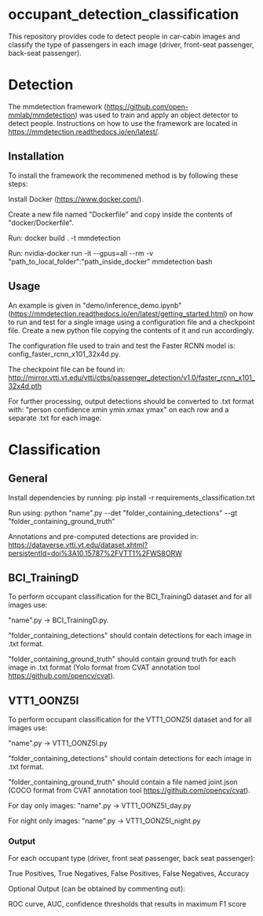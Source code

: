 # occupant_detection_classification
This repository provides code to detect people in car-cabin images and classify the type of passengers in each image (driver, front-seat passenger, back-seat passenger).

# Detection

The mmdetection framework (https://github.com/open-mmlab/mmdetection) was used to train and apply an object detector to detect people.
Instructions on how to use the framework are located in https://mmdetection.readthedocs.io/en/latest/.

## Installation
To install the framework the recommened method is by following these steps:

Install Docker (https://www.docker.com/).

Create a new file named "Dockerfile" and copy inside the contents of "docker/Dockerfile".

Run: docker build . -t mmdetection

Run: nvidia-docker run -it --gpus=all --rm -v "path_to_local_folder":"path_inside_docker" mmdetection bash

## Usage
An example is given in "demo/inference_demo.ipynb" (https://mmdetection.readthedocs.io/en/latest/getting_started.html) on how to run and test for a single image using a configuration file and a checkpoint file. Create a new python file copying the contents of it and run accordingly.

The configuration file used to train and test the Faster RCNN model is: config_faster_rcnn_x101_32x4d.py.

The checkpoint file can be found in: http://mirror.vtti.vt.edu/vtti/ctbs/passenger_detection/v1.0/faster_rcnn_x101_32x4d.pth

For further processing, output detections should be converted to .txt format with: "person confidence xmin ymin xmax ymax" on each row and a separate .txt for each image.

# Classification

## General

Install dependencies by running: pip install -r requirements_classification.txt

Run using: python "name".py --det "folder_containing_detections" --gt "folder_containing_ground_truth"

Annotations and pre-computed detections are provided in: https://dataverse.vtti.vt.edu/dataset.xhtml?persistentId=doi%3A10.15787%2FVTT1%2FWS8ORW

## BCI_TrainingD
To perform occupant classification for the BCI_TrainingD dataset and for all images use:

"name".py -> BCI_TrainingD.py. 

"folder_containing_detections" should contain detections for each image in .txt format.

"folder_containing_ground_truth" should contain ground truth for each image in .txt format (Yolo format from CVAT annotation tool https://github.com/opencv/cvat).

## VTT1_OONZ5I
To perform occupant classification for the VTT1_OONZ5I dataset and for all images use:

"name".py -> VTT1_OONZ5I.py

"folder_containing_detections" should contain detections for each image in .txt format.

"folder_containing_ground_truth" should contain a file named joint.json (COCO format from CVAT annotation tool https://github.com/opencv/cvat).

For day only images: "name".py -> VTT1_OONZ5I_day.py

For night only images: "name".py -> VTT1_OONZ5I_night.py


### Output

For each occupant type (driver, front seat passenger, back seat passenger):

True Positives, True Negatives, False Positives, False Negatives, Accuracy

Optional Output (can be obtained by commenting out):

ROC curve, AUC, confidence thresholds that results in maximum F1 score

